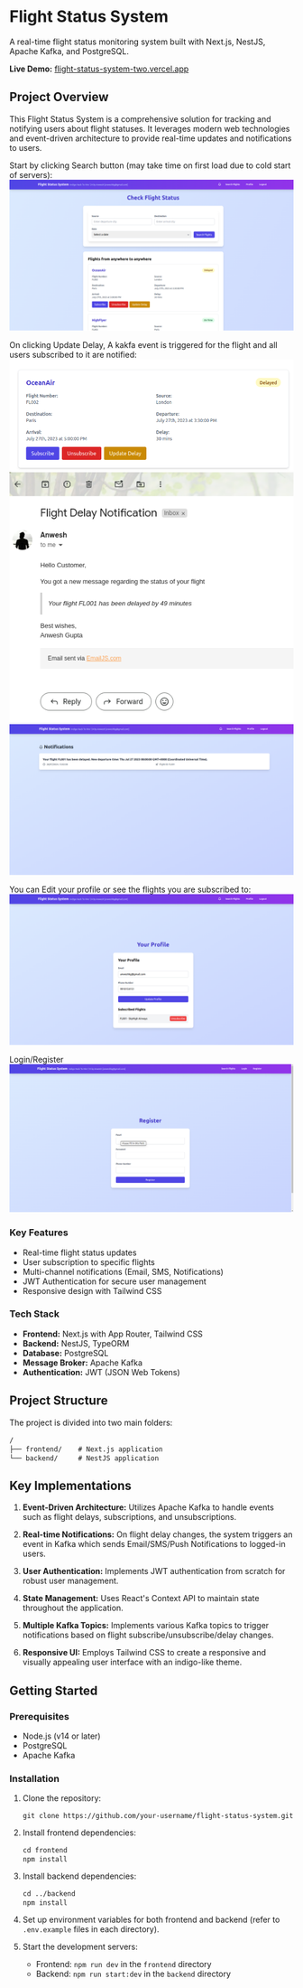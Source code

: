# Flight Status System

A real-time flight status monitoring system built with Next.js, NestJS, Apache Kafka, and PostgreSQL.

**Live Demo:** [flight-status-system-two.vercel.app](https://flight-status-system-two.vercel.app)

## Project Overview

This Flight Status System is a comprehensive solution for tracking and notifying users about flight statuses. It leverages modern web technologies and event-driven architecture to provide real-time updates and notifications to users.

Start by clicking Search button (may take time on first load due to cold start of servers):
![1](readme_images/1.png)

On clicking Update Delay, A kakfa event is triggered for the flight and all users subscribed to it are notified:
![6](readme_images/6.png) 
![5](readme_images/5.png)
![3](readme_images/3.png)

You can Edit your profile or see the flights you are subscribed to:
![2](readme_images/2.png)

Login/Register
![4](readme_images/4.png)


### Key Features

- Real-time flight status updates
- User subscription to specific flights
- Multi-channel notifications (Email, SMS, Notifications)
- JWT Authentication for secure user management
- Responsive design with Tailwind CSS

### Tech Stack

- **Frontend:** Next.js with App Router, Tailwind CSS
- **Backend:** NestJS, TypeORM
- **Database:** PostgreSQL
- **Message Broker:** Apache Kafka
- **Authentication:** JWT (JSON Web Tokens)

## Project Structure

The project is divided into two main folders:

```
/
├── frontend/    # Next.js application
└── backend/     # NestJS application
```

## Key Implementations

1. **Event-Driven Architecture:** Utilizes Apache Kafka to handle events such as flight delays, subscriptions, and unsubscriptions.

2. **Real-time Notifications:** On flight delay changes, the system triggers an event in Kafka which sends Email/SMS/Push Notifications to logged-in users.

3. **User Authentication:** Implements JWT authentication from scratch for robust user management.

4. **State Management:** Uses React's Context API to maintain state throughout the application.

5. **Multiple Kafka Topics:** Implements various Kafka topics to trigger notifications based on flight subscribe/unsubscribe/delay changes.

6. **Responsive UI:** Employs Tailwind CSS to create a responsive and visually appealing user interface with an indigo-like theme.

## Getting Started

### Prerequisites

- Node.js (v14 or later)
- PostgreSQL
- Apache Kafka

### Installation

1. Clone the repository:
   ```
   git clone https://github.com/your-username/flight-status-system.git
   ```

2. Install frontend dependencies:
   ```
   cd frontend
   npm install
   ```

3. Install backend dependencies:
   ```
   cd ../backend
   npm install
   ```

4. Set up environment variables for both frontend and backend (refer to `.env.example` files in each directory).

5. Start the development servers:
   - Frontend: `npm run dev` in the `frontend` directory
   - Backend: `npm run start:dev` in the `backend` directory
